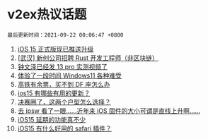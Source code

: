 # v2ex热议话题

`最后更新时间：2021-09-22 00:06:47 +0800`

1. [iOS 15 正式版现已推送升级](https://www.v2ex.com/t/803122)
1. [[武汉] 新创公司招聘 Rust 开发工程师（非区块链）](https://www.v2ex.com/t/803118)
1. [钟文泽已经发 13 pro 实测视频了](https://www.v2ex.com/t/803232)
1. [体验了一段时间 Windows11 各种难受](https://www.v2ex.com/t/803146)
1. [高铁有余票，买不到 DF 座怎么办](https://www.v2ex.com/t/803133)
1. [ios15 有哪些有用的更新？](https://www.v2ex.com/t/803179)
1. [决赛圈了，这两个户型怎么选择？](https://www.v2ex.com/t/803215)
1. [去 ipsw 看了一眼……近年来 iOS 固件的大小可谓是直线上升啊……](https://www.v2ex.com/t/803127)
1. [iOS15 延期的功能真不少](https://www.v2ex.com/t/803125)
1. [iOS15 有什么好用的 safari 插件？](https://www.v2ex.com/t/803200)

